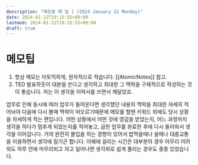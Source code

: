```yaml
---
description: "메모쓸 때 팁 | (2024 January 22 Monday)"
date: 2024-01-22T19:15:55+09:00
lastmod: 2024-01-22T19:15:55+09:00
draft: true
---
```


# 메모팁

1. 항상 메모는 아토믹하게, 원자적으로 적습니다.
   [[AtomicNotes]] 참고.
2. TED 발표하듯이 대본을 쓴다고 생각하고 최대한 그 맥락을 구체적으로 작성하는 것이 좋습니다. 저는 이 생각을 이력서를 쓰면서 깨달았죠.
> 
업무로 인해 동시에 여러 업무가 들어온다면 생각했던 내용의 맥락을 최대한 자세히 적어놔야 다음에 다시 볼때 맥락이 떠오르기때문에 메모를 할땐 키워드 외에도 당시 상황을 자세하게 적는 편입니다. 어떤 상황에서 어떤 것에 영감을 받았는지, 어느 과정까지 생각을 하다가 멈추게 되었는지를 적어놓고, 급한 업무를 완료한 후에 다시 돌아와서 생각을 이어갑니다. 
거의 완전히 몰입을 하는 경향이 있어서 밥먹을때나 쉴때나 대중교통을 이용하면서 생각에 잠기곤 합니다. 
이해에 걸리는 시간은 대부분의 경우 아무리 어려워도 하루 안에 마무리되고 자고 일어나면 생각외로 쉽게 풀리는 경우도 종종 있었습니다. 